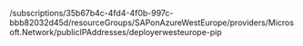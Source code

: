 /subscriptions/35b67b4c-4fd4-4f0b-997c-bbb82032d45d/resourceGroups/SAPonAzureWestEurope/providers/Microsoft.Network/publicIPAddresses/deployerwesteurope-pip
